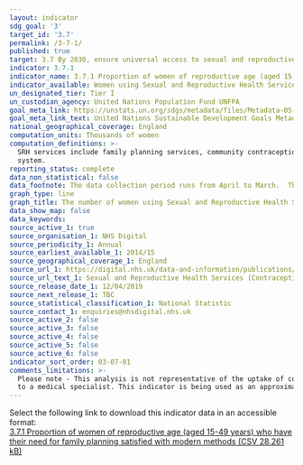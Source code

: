 ```yaml
---
layout: indicator
sdg_goal: '3'
target_id: '3.7'
permalink: /3-7-1/
published: true
target: 3.7 By 2030, ensure universal access to sexual and reproductive health-care services, including for family planning, information and education, and the integration of reproductive health into national strategies and programmes
indicator: 3.7.1
indicator_name: 3.7.1 Proportion of women of reproductive age (aged 15-49 years) who have their need for family planning satisfied with modern methods
indicator_available: Women using Sexual and Reproductive Health Services, by main method of contraception and age
un_designated_tier: Tier I
un_custodian_agency: United Nations Population Fund UNFPA
goal_meta_link: https://unstats.un.org/sdgs/metadata/files/Metadata-05-06-01.pdf
goal_meta_link_text: United Nations Sustainable Development Goals Metadata (PDF 357 KB)
national_geographical_coverage: England
computation_units: Thousands of women
computation_definitions: >-
  SRH services include family planning services, community contraception clinics, integrated GUM and SRH services and young people’s services e.g. Brook advisory centres. LARC refers to long acting reversible contraceptives.  IUD refers to intrauterine device.  IUS refers to intrauterine
  system.
reporting_status: complete
data_non_statistical: false
data_footnote: The data collection period runs from April to March.  The date on the X axis is the start of this period.  Other methods include the cap, diaphragm, spermicides (but only when used on their own) and vaginal ring. Data for 2018/19 includes female condoms in other methods.
graph_type: line
graph_title: The number of women using Sexual and Reproductive Health Services
data_show_map: false
data_keywords:  
source_active_1: true
source_organisation_1: NHS Digital
source_periodicity_1: Annual
source_earliest_available_1: 2014/15
source_geographical_coverage_1: England
source_url_1: https://digital.nhs.uk/data-and-information/publications/statistical/sexual-and-reproductive-health-services
source_url_text_1: Sexual and Reproductive Health Services (Contraception)
source_release_date_1: 12/04/2019
source_next_release_1: TBC
source_statistical_classification_1: National Statistic
source_contact_1: enquiries@nhsdigital.nhs.uk
source_active_2: false
source_active_3: false
source_active_4: false
source_active_5: false
source_active_6: false
indicator_sort_order: 03-07-01
comments_limitations: >-
  Please note - This analysis is not representative of the uptake of contraception methods across the whole population. Contraceptives can be obtained from other sources such as GPs or direct from pharmacies, whilst non-prescription items like condoms can be obtained easily without a visit
  to a medical specialist. This indicator is being used as an approximation of the UN SDG Indicator. Where possible, we will work to identify or develop UK data to meet the global indicator specification. This indicator has not been identified in collaboration with topic experts.
---
```

Select the following link to download this indicator data in an accessible format:<br>[3.7.1 Proportion of women of reproductive age (aged 15-49 years) who have their need for family planning satisfied with modern methods (CSV 28.261 kB)](https://sustainabledevelopment-uk.github.io/sdg-data/data/3-7-1.csv)